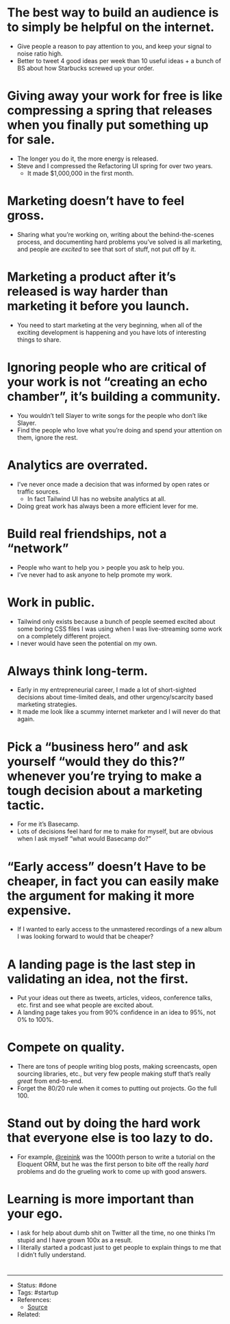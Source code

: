 # The best way to build an audience is to simply be helpful on the internet.
- Give people a reason to pay attention to you, and keep your signal to noise ratio high.
- Better to tweet 4 good ideas per week than 10 useful ideas + a bunch of BS about how Starbucks screwed up your order.

# Giving away your work for free is like compressing a spring that releases when you finally put something up for sale.
- The longer you do it, the more energy is released.
- Steve and I compressed the Refactoring UI spring for over two years.
	- It made $1,000,000 in the first month.

# Marketing doesn’t have to feel gross.
- Sharing what you’re working on, writing about the behind-the-scenes process, and documenting hard problems you’ve solved is all marketing, and people are *excited* to see that sort of stuff, not put off by it.

# Marketing a product after it’s released is way harder than marketing it before you launch.
- You need to start marketing at the very beginning, when all of the exciting development is happening and you have lots of interesting things to share.

# Ignoring people who are critical of your work is not “creating an echo chamber”, it’s building a community.
- You wouldn’t tell Slayer to write songs for the people who don’t like Slayer.
- Find the people who love what you’re doing and spend your attention on them, ignore the rest.

# Analytics are overrated.
- I’ve never once made a decision that was informed by open rates or traffic sources.
	- In fact Tailwind UI has no website analytics at all.
- Doing great work has always been a more efficient lever for me.

# Build real friendships, not a “network”
- People who want to help you > people you ask to help you.
- I’ve never had to ask anyone to help promote my work.

# Work in public.
- Tailwind only exists because a bunch of people seemed excited about some boring CSS files I was using when I was live-streaming some work on a completely different project.
- I never would have seen the potential on my own.

# Always think long-term.
- Early in my entrepreneurial career, I made a lot of short-sighted decisions about time-limited deals, and other urgency/scarcity based marketing strategies.
- It made me look like a scummy internet marketer and I will never do that again.

# Pick a “business hero” and ask yourself “would they do this?” whenever you’re trying to make a tough decision about a marketing tactic.
- For me it’s Basecamp.
- Lots of decisions feel hard for me to make for myself, but are obvious when I ask myself “what would Basecamp do?”

# “Early access” doesn’t Have to be cheaper, in fact you can easily make the argument for making it more expensive.
- If I wanted to early access to the unmastered recordings of a new album I was looking forward to would that be cheaper?

# A landing page is the last step in validating an idea, not the first.
- Put your ideas out there as tweets, articles, videos, conference talks, etc. first and see what people are excited about.
- A landing page takes you from 90% confidence in an idea to 95%, not 0% to 100%.

# Compete on quality.
- There are tons of people writing blog posts, making screencasts, open sourcing libraries, etc., but very few people making stuff that’s really *great* from end-to-end.
- Forget the 80/20 rule when it comes to putting out projects. Go the full 100.

# Stand out by doing the hard work that everyone else is too lazy to do.
- For example, [@reinink](https://twitter.com/reinink) was the 1000th person to write a tutorial on the Eloquent ORM, but he was the first person to bite off the really *hard* problems and do the grueling work to come up with good answers.

# Learning is more important than your ego.
- I ask for help about dumb shit on Twitter all the time, no one thinks I’m stupid and I have grown 100x as a result.
- I literally started a podcast just to get people to explain things to me that I didn’t fully understand.

#
---
- Status: #done
- Tags: #startup
- References:
	- [Source](https://twitter.com/adamwathan/status/1296447318074568704)
- Related:
